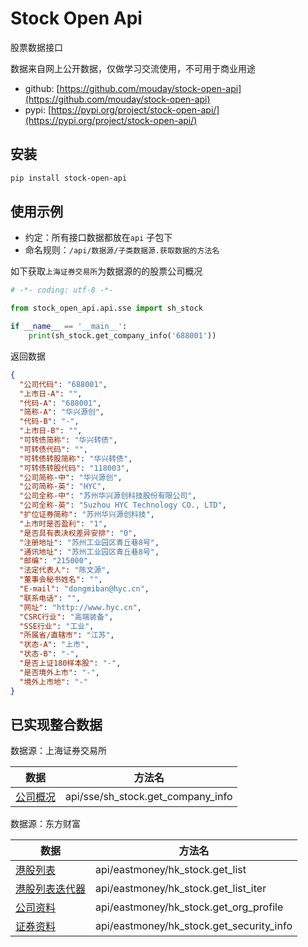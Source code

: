 # Stock Open Api

股票数据接口

数据来自网上公开数据，仅做学习交流使用，不可用于商业用途

- github: [https://github.com/mouday/stock-open-api](https://github.com/mouday/stock-open-api)
- pypi: [https://pypi.org/project/stock-open-api/](https://pypi.org/project/stock-open-api/)

## 安装

```bash
pip install stock-open-api
```

## 使用示例

- 约定：所有接口数据都放在`api` 子包下
- 命名规则：`/api/数据源/子类数据源.获取数据的方法名`

如下获取`上海证券交易所`为数据源的的股票公司概况

```python
# -*- coding: utf-8 -*-

from stock_open_api.api.sse import sh_stock

if __name__ == '__main__':
    print(sh_stock.get_company_info('688001'))
```

返回数据

```json
{
  "公司代码": "688001",
  "上市日-A": "",
  "代码-A": "688001",
  "简称-A": "华兴源创",
  "代码-B": "-",
  "上市日-B": "",
  "可转债简称": "华兴转债",
  "可转债代码": "",
  "可转债转股简称": "华兴转债",
  "可转债转股代码": "118003",
  "公司简称-中": "华兴源创",
  "公司简称-英": "HYC",
  "公司全称-中": "苏州华兴源创科技股份有限公司",
  "公司全称-英": "Suzhou HYC Technology CO., LTD",
  "扩位证券简称": "苏州华兴源创科技",
  "上市时是否盈利": "1",
  "是否具有表决权差异安排": "0",
  "注册地址": "苏州工业园区青丘巷8号",
  "通讯地址": "苏州工业园区青丘巷8号",
  "邮编": "215000",
  "法定代表人": "陈文源",
  "董事会秘书姓名": "",
  "E-mail": "dongmiban@hyc.cn",
  "联系电话": "",
  "网址": "http://www.hyc.cn",
  "CSRC行业": "高端装备",
  "SSE行业": "工业",
  "所属省/直辖市": "江苏",
  "状态-A": "上市",
  "状态-B": "-",
  "是否上证180样本股": "-",
  "是否境外上市": "-",
  "境外上市地": "-"
}
```

## 已实现整合数据

数据源：上海证券交易所

| 数据 | 方法名 |
| - | - | 
| [公司概况](http://www.sse.com.cn/assortment/stock/list/info/company/index.shtml?COMPANY_CODE=688001) | api/sse/sh_stock.get_company_info |

数据源：东方财富

| 数据 | 方法名 |
| - | - | 
| [港股列表](http://www.sse.com.cn/assortment/stock/list/info/company/index.shtml?COMPANY_CODE=688001) | api/eastmoney/hk_stock.get_list |
| [港股列表迭代器](http://www.sse.com.cn/assortment/stock/list/info/company/index.shtml?COMPANY_CODE=688001) | api/eastmoney/hk_stock.get_list_iter |
| [公司资料](http://emweb.securities.eastmoney.com/PC_HKF10/pages/home/index.html?code=00491&type=web&color=w#/CompanyProfile) | api/eastmoney/hk_stock.get_org_profile |
| [证券资料](http://emweb.securities.eastmoney.com/PC_HKF10/pages/home/index.html?code=00491&type=web&color=w#/CompanyProfile) | api/eastmoney/hk_stock.get_security_info |
